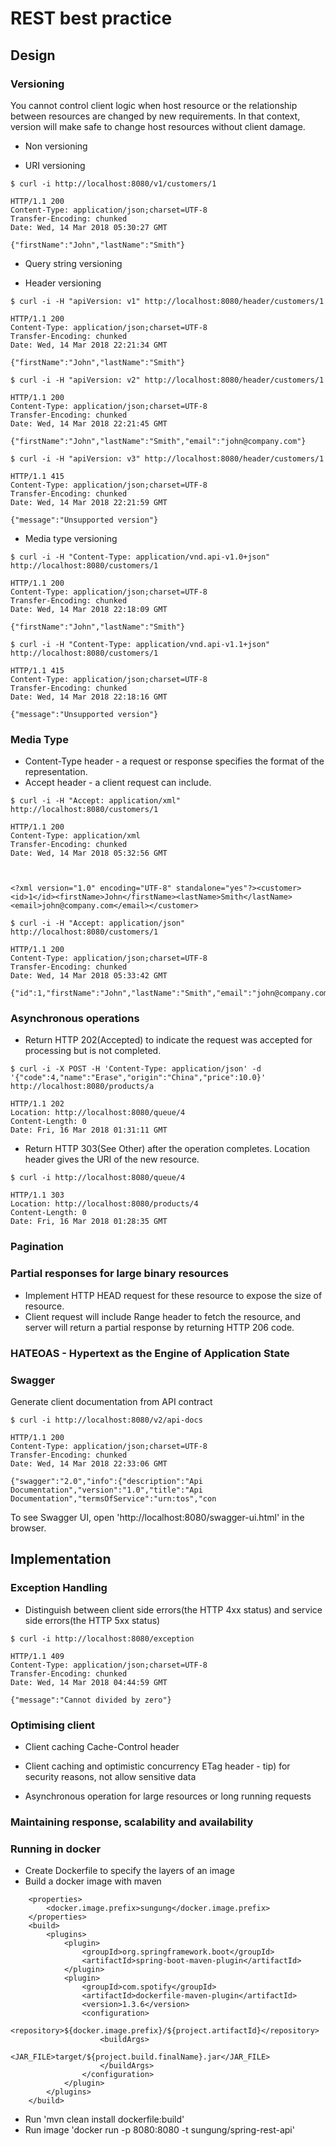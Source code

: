 # REST best practice


## Design

### Versioning 
You cannot control client logic when host resource or the relationship between resources are changed by new requirements. In that context, version will make safe to change host resources without client damage.

* Non versioning

* URI versioning
```
$ curl -i http://localhost:8080/v1/customers/1

HTTP/1.1 200
Content-Type: application/json;charset=UTF-8
Transfer-Encoding: chunked
Date: Wed, 14 Mar 2018 05:30:27 GMT

{"firstName":"John","lastName":"Smith"}
```

* Query string versioning

* Header versioning
```
$ curl -i -H "apiVersion: v1" http://localhost:8080/header/customers/1

HTTP/1.1 200
Content-Type: application/json;charset=UTF-8
Transfer-Encoding: chunked
Date: Wed, 14 Mar 2018 22:21:34 GMT

{"firstName":"John","lastName":"Smith"}
```
```
$ curl -i -H "apiVersion: v2" http://localhost:8080/header/customers/1

HTTP/1.1 200
Content-Type: application/json;charset=UTF-8
Transfer-Encoding: chunked
Date: Wed, 14 Mar 2018 22:21:45 GMT

{"firstName":"John","lastName":"Smith","email":"john@company.com"}
```
```
$ curl -i -H "apiVersion: v3" http://localhost:8080/header/customers/1

HTTP/1.1 415
Content-Type: application/json;charset=UTF-8
Transfer-Encoding: chunked
Date: Wed, 14 Mar 2018 22:21:59 GMT

{"message":"Unsupported version"}
```
* Media type versioning
```
$ curl -i -H "Content-Type: application/vnd.api-v1.0+json" http://localhost:8080/customers/1

HTTP/1.1 200
Content-Type: application/json;charset=UTF-8
Transfer-Encoding: chunked
Date: Wed, 14 Mar 2018 22:18:09 GMT

{"firstName":"John","lastName":"Smith"}
```
```
$ curl -i -H "Content-Type: application/vnd.api-v1.1+json" http://localhost:8080/customers/1

HTTP/1.1 415
Content-Type: application/json;charset=UTF-8
Transfer-Encoding: chunked
Date: Wed, 14 Mar 2018 22:18:16 GMT

{"message":"Unsupported version"}
```

### Media Type
* Content-Type header - a request or response specifies the format of the representation.
* Accept header - a client request can include. 

```
$ curl -i -H "Accept: application/xml" http://localhost:8080/customers/1

HTTP/1.1 200
Content-Type: application/xml
Transfer-Encoding: chunked
Date: Wed, 14 Mar 2018 05:32:56 GMT



<?xml version="1.0" encoding="UTF-8" standalone="yes"?><customer><id>1</id><firstName>John</firstName><lastName>Smith</lastName><email>john@company.com</email></customer>
```
```
$ curl -i -H "Accept: application/json" http://localhost:8080/customers/1

HTTP/1.1 200
Content-Type: application/json;charset=UTF-8
Transfer-Encoding: chunked
Date: Wed, 14 Mar 2018 05:33:42 GMT

{"id":1,"firstName":"John","lastName":"Smith","email":"john@company.com"}
```

### Asynchronous operations
* Return HTTP 202(Accepted) to indicate the request was accepted for processing but is not completed.
```
$ curl -i -X POST -H 'Content-Type: application/json' -d '{"code":4,"name":"Erase","origin":"China","price":10.0}' http://localhost:8080/products/a

HTTP/1.1 202
Location: http://localhost:8080/queue/4
Content-Length: 0
Date: Fri, 16 Mar 2018 01:31:11 GMT
```

* Return HTTP 303(See Other) after the operation completes. Location header gives the URI of the new resource.
```
$ curl -i http://localhost:8080/queue/4

HTTP/1.1 303
Location: http://localhost:8080/products/4
Content-Length: 0
Date: Fri, 16 Mar 2018 01:28:35 GMT
```

### Pagination

### Partial responses for large binary resources
* Implement HTTP HEAD request for these resource to expose the size of resource.
* Client request will include Range header to fetch the resource, and server will return a partial response by returning HTTP 206 code.

### HATEOAS - Hypertext as the Engine of Application State 

### Swagger
Generate client documentation from API contract
```
$ curl -i http://localhost:8080/v2/api-docs

HTTP/1.1 200
Content-Type: application/json;charset=UTF-8
Transfer-Encoding: chunked
Date: Wed, 14 Mar 2018 22:33:06 GMT

{"swagger":"2.0","info":{"description":"Api Documentation","version":"1.0","title":"Api Documentation","termsOfService":"urn:tos","con
```
To see Swagger UI, open 'http://localhost:8080/swagger-ui.html' in the browser.

## Implementation

### Exception Handling
* Distinguish between client side errors(the HTTP 4xx status) and service side errors(the HTTP 5xx status)

```
$ curl -i http://localhost:8080/exception

HTTP/1.1 409
Content-Type: application/json;charset=UTF-8
Transfer-Encoding: chunked
Date: Wed, 14 Mar 2018 04:44:59 GMT

{"message":"Cannot divided by zero"}

```

### Optimising client

* Client caching
Cache-Control header

* Client caching and optimistic concurrency
ETag header - tip) for security reasons, not allow sensitive data

* Asynchronous operation for large resources or long running requests

### Maintaining response, scalability and availability

### Running in docker
* Create Dockerfile to specify the layers of an image
* Build a docker image with maven
```
	<properties>
		<docker.image.prefix>sungung</docker.image.prefix>
	</properties>
	<build>
		<plugins>
			<plugin>
				<groupId>org.springframework.boot</groupId>
				<artifactId>spring-boot-maven-plugin</artifactId>
			</plugin>
			<plugin>
				<groupId>com.spotify</groupId>
				<artifactId>dockerfile-maven-plugin</artifactId>
				<version>1.3.6</version>
				<configuration>
					<repository>${docker.image.prefix}/${project.artifactId}</repository>
					<buildArgs>
						<JAR_FILE>target/${project.build.finalName}.jar</JAR_FILE>
					</buildArgs>
				</configuration>
			</plugin>
		</plugins>
	</build>
```
* Run 'mvn clean install dockerfile:build'
* Run image 'docker run -p 8080:8080 -t sungung/spring-rest-api'



